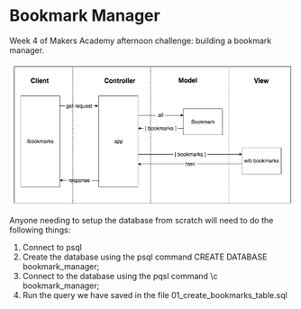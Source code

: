 # Bookmark Manager
Week 4 of Makers Academy afternoon challenge: building a bookmark manager.

![](Domain_model.png)

Anyone needing to setup the database from scratch will need to do the following things:

1. Connect to psql
2. Create the database using the psql command CREATE DATABASE bookmark_manager;
3. Connect to the database using the pqsl command \c bookmark_manager;
4. Run the query we have saved in the file 01_create_bookmarks_table.sql
